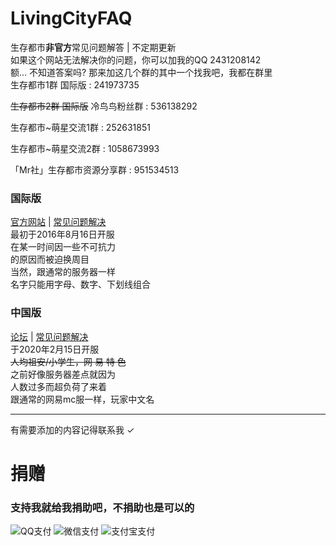 # LivingCityFAQ
生存都市**非官方**常见问题解答 | 不定期更新  
如果这个网站无法解决你的问题，你可以加我的QQ 2431208142  
额… 不知道答案吗? 那来加这几个群的其中一个找我吧，我都在群里  
生存都市1群 国际版 : 241973735  

~~生存都市2群 国际版~~ 冷鸟鸟粉丝群 : 536138292

生存都市~萌星交流1群 : 252631851

生存都市~萌星交流2群 : 1058673993

「Mr社」生存都市资源分享群 : 951534513


### 国际版
[官方网站](http://www.pds.ink) | [常见问题解决](https://github.com/MrXiaoM/LivingCityFAQ/blob/master/JE.MD)  
最初于2016年8月16日开服  
在某一时间因一些不可抗力  
的原因而被迫换周目  
当然，跟通常的服务器一样  
名字只能用字母、数字、下划线组合  

### 中国版
[论坛](http://mc.netease.com/forum-96-1.html) | [常见问题解决](https://github.com/MrXiaoM/LivingCityFAQ/blob/master/NE.MD)  
于2020年2月15日开服  
~~人均祖安/小学生，网 易 特 色~~  
之前好像服务器差点就因为  
人数过多而超负荷了来着  
跟通常的网易mc服一样，玩家中文名  
  
-------------------------------
有需要添加的内容记得联系我 ✓

# 捐赠
### 支持我就给我捐助吧，不捐助也是可以的
![QQ支付](https://help.mrxiaom.top/img/qq.png)
![微信支付](https://help.mrxiaom.top/img/wechat.png)
![支付宝支付](https://help.mrxiaom.top/img/alipay.png)
